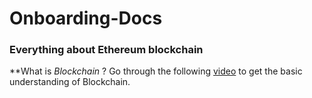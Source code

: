 # Onboarding-Docs
### Everything about Ethereum blockchain

**What is _Blockchain_ ?
Go through the following [video](https://www.youtube.com/watch?v=SSo_EIwHSd4) to get the basic understanding of Blockchain.




